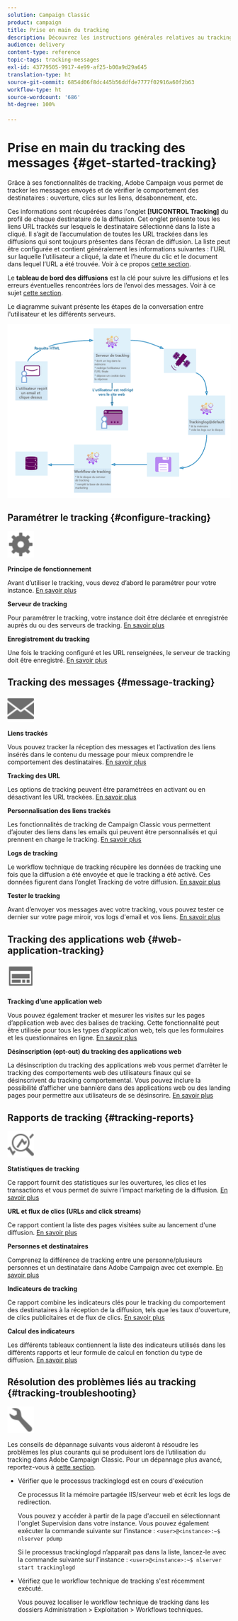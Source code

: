 ```yaml
---
solution: Campaign Classic
product: campaign
title: Prise en main du tracking
description: Découvrez les instructions générales relatives au tracking dans Adobe Campaign Classic.
audience: delivery
content-type: reference
topic-tags: tracking-messages
exl-id: 43779505-9917-4e99-af25-b00a9d29a645
translation-type: ht
source-git-commit: 6854d06f8dc445b56ddfde7777f02916a60f2b63
workflow-type: ht
source-wordcount: '686'
ht-degree: 100%

---
```


# Prise en main du tracking des messages {#get-started-tracking}

Grâce à ses fonctionnalités de tracking, Adobe Campaign vous permet de tracker les messages envoyés et de vérifier le comportement des destinataires : ouverture, clics sur les liens, désabonnement, etc.

Ces informations sont récupérées dans l&#39;onglet **[!UICONTROL Tracking]** du profil de chaque destinataire de la diffusion. Cet onglet présente tous les liens URL trackés sur lesquels le destinataire sélectionné dans la liste a cliqué. Il s’agit de l’accumulation de toutes les URL trackées dans les diffusions qui sont toujours présentes dans l’écran de diffusion. La liste peut être configurée et contient généralement les informations suivantes : l’URL sur laquelle l’utilisateur a cliqué, la date et l’heure du clic et le document dans lequel l’URL a été trouvée. Voir à ce propos [cette section](../../platform/using/editing-a-profile.md#tracking-tab).

Le **tableau de bord des diffusions** est la clé pour suivre les diffusions et les erreurs éventuelles rencontrées lors de l’envoi des messages. Voir à ce sujet [cette section](../../delivery/using/delivery-dashboard.md).

Le diagramme suivant présente les étapes de la conversation entre l&#39;utilisateur et les différents serveurs.

![](assets/tracking-diagram.png)

## Paramétrer le tracking {#configure-tracking}

<img src="assets/do-not-localize/icon-configure.svg" width="60px">

**Principe de fonctionnement**

Avant d’utiliser le tracking, vous devez d’abord le paramétrer pour votre instance. [En savoir plus](../../installation/using/deploying-an-instance.md#operating-principle)

**Serveur de tracking**

Pour paramétrer le tracking, votre instance doit être déclarée et enregistrée auprès du ou des serveurs de tracking. [En savoir plus](../../installation/using/deploying-an-instance.md#tracking-server)

**Enregistrement du tracking**

Une fois le tracking configuré et les URL renseignées, le serveur de tracking doit être enregistré. [En savoir plus](../../installation/using/deploying-an-instance.md#saving-tracking)

## Tracking des messages {#message-tracking}

<img src="assets/do-not-localize/icon-message-tracking.svg" width="60px">

**Liens trackés**

Vous pouvez tracker la réception des messages et l’activation des liens insérés dans le contenu du message pour mieux comprendre le comportement des destinataires. [En savoir plus](../../delivery/using/how-to-configure-tracked-links.md)

**Tracking des URL**

Les options de tracking peuvent être paramétrées en activant ou en désactivant les URL trackées. [En savoir plus](../../delivery/using/personalizing-url-tracking.md)

**Personnalisation des liens trackés**

Les fonctionnalités de tracking de Campaign Classic vous permettent d’ajouter des liens dans les emails qui peuvent être personnalisés et qui prennent en charge le tracking. [En savoir plus](../../delivery/using/tracking-personalized-links.md)

**Logs de tracking**

Le workflow technique de tracking récupère les données de tracking une fois que la diffusion a été envoyée et que le tracking a été activé. Ces données figurent dans l’onglet Tracking de votre diffusion. [En savoir plus](../../delivery/using/accessing-the-tracking-logs.md)

**Tester le tracking**

Avant d’envoyer vos messages avec votre tracking, vous pouvez tester ce dernier sur votre page miroir, vos logs d&#39;email et vos liens. [En savoir plus](../../delivery/using/testing-tracking.md)

## Tracking des applications web {#web-application-tracking}

<img src="assets/do-not-localize/icon-web-app.svg" width="60px">

**Tracking d’une application web**

Vous pouvez également tracker et mesurer les visites sur les pages d’application web avec des balises de tracking. Cette fonctionnalité peut être utilisée pour tous les types d’application web, tels que les formulaires et les questionnaires en ligne. [En savoir plus](../../web/using/tracking-a-web-application.md)

**Désinscription (opt-out) du tracking des applications web**

La désinscription du tracking des applications web vous permet d’arrêter le tracking des comportements web des utilisateurs finaux qui se désinscrivent du tracking comportemental. Vous pouvez inclure la possibilité d’afficher une bannière dans des applications web ou des landing pages pour permettre aux utilisateurs de se désinscrire. [En savoir plus](../../web/using/web-application-tracking-opt-out.md)

## Rapports de tracking {#tracking-reports}

<img src="assets/do-not-localize/icon_monitor.svg" width="60px">

**Statistiques de tracking**

Ce rapport fournit des statistiques sur les ouvertures, les clics et les transactions et vous permet de suivre l&#39;impact marketing de la diffusion. [En savoir plus](../../reporting/using/delivery-reports.md#tracking-statistics)

**URL et flux de clics (URLs and click streams)**

Ce rapport contient la liste des pages visitées suite au lancement d&#39;une diffusion. [En savoir plus](../../reporting/using/delivery-reports.md#urls-and-click-streams)

**Personnes et destinataires**

Comprenez la différence de tracking entre une personne/plusieurs personnes et un destinataire dans Adobe Campaign avec cet exemple. [En savoir plus](../../reporting/using/person-people-recipients.md)

**Indicateurs de tracking**

Ce rapport combine les indicateurs clés pour le tracking du comportement des destinataires à la réception de la diffusion, tels que les taux d&#39;ouverture, de clics publicitaires et de flux de clics. [En savoir plus](../../reporting/using/delivery-reports.md#tracking-indicators)

**Calcul des indicateurs**

Les différents tableaux contiennent la liste des indicateurs utilisés dans les différents rapports et leur formule de calcul en fonction du type de diffusion. [En savoir plus](../../reporting/using/indicator-calculation.md)

## Résolution des problèmes liés au tracking {#tracking-troubleshooting}

<img src="assets/do-not-localize/icon-troubleshooting.svg" width="60px">

Les conseils de dépannage suivants vous aideront à résoudre les problèmes les plus courants qui se produisent lors de l’utilisation du tracking dans Adobe Campaign Classic. Pour un dépannage plus avancé, reportez-vous à [cette section](../../delivery/using/tracking-troubleshooting.md).

* Vérifier que le processus trackinglogd est en cours d&#39;exécution

   Ce processus lit la mémoire partagée IIS/serveur web et écrit les logs de redirection.

   Vous pouvez y accéder à partir de la page d&#39;accueil en sélectionnant l&#39;onglet Supervision dans votre instance. Vous pouvez également exécuter la commande suivante sur l’instance : `<user>@<instance>:~$ nlserver pdump`

   Si le processus trackinglogd n’apparaît pas dans la liste, lancez-le avec la commande suivante sur l’instance : `<user>@<instance>:~$ nlserver start trackinglogd`

* Vérifiez que le workflow technique de tracking s&#39;est récemment exécuté.

   Vous pouvez localiser le workflow technique de tracking dans les dossiers Administration > Exploitation > Workflows techniques.
